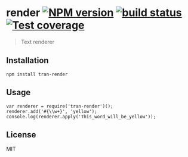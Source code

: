 # render [![NPM version][npm-image]][npm-url] [![build status][travis-image]][travis-url] [![Test coverage][coveralls-image]][coveralls-url]

> Text renderer

## Installation

    npm install tran-render


## Usage

    var renderer = require('tran-render')();
    renderer.add('#{\\w+}', 'yellow');
    console.log(renderer.apply('This_word_will_be_yellow'));


## License

MIT

[npm-image]: https://img.shields.io/npm/v/tran-render.svg?style=flat
[npm-url]: https://npmjs.org/package/tran-render
[travis-image]: https://img.shields.io/travis/transformjs/render.svg?style=flat
[travis-url]: https://travis-ci.org/transformjs/render
[coveralls-image]: https://img.shields.io/coveralls/transformjs/render.svg?style=flat
[coveralls-url]: https://coveralls.io/r/transformjs/render?branch=master
